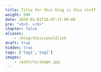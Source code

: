 ```yaml
---
title: Title for this blog is this stuff
weight: 500
date: 2020-01-01T16:47:17-04:00
pre: "<b>5. </b>"
chapter: false
aliases: 
    - /blog/thisisanoldlink
draft: true
hidden: true
tags: ['tag1','tag2']
images:
    - /path/to/image.jpg
---
```

